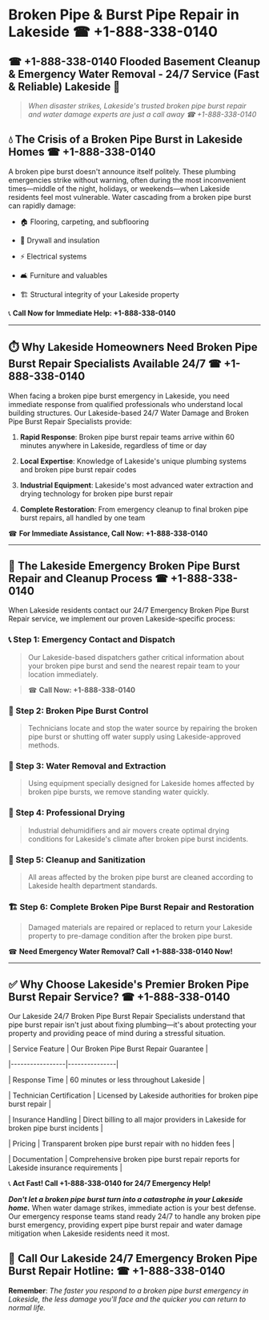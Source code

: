 # Broken Pipe & Burst Pipe Repair in Lakeside ☎ +1-888-338-0140  
## ☎ +1-888-338-0140 Flooded Basement Cleanup & Emergency Water Removal - 24/7 Service (Fast & Reliable) Lakeside 🚨  

> *When disaster strikes, Lakeside's trusted broken pipe burst repair and water damage experts are just a call away ☎ +1-888-338-0140*  

## 💧 The Crisis of a Broken Pipe Burst in Lakeside Homes ☎ +1-888-338-0140  

A broken pipe burst doesn't announce itself politely. These plumbing emergencies strike without warning, often during the most inconvenient times—middle of the night, holidays, or weekends—when Lakeside residents feel most vulnerable. Water cascading from a broken pipe burst can rapidly damage:  

* 🏠 Flooring, carpeting, and subflooring  
* 🧱 Drywall and insulation  
* ⚡ Electrical systems  
* 🛋️ Furniture and valuables  
* 🏗️ Structural integrity of your Lakeside property  

📞 **Call Now for Immediate Help: +1-888-338-0140**  

---  

## ⏱️ Why Lakeside Homeowners Need Broken Pipe Burst Repair Specialists Available 24/7 ☎ +1-888-338-0140  

When facing a broken pipe burst emergency in Lakeside, you need immediate response from qualified professionals who understand local building structures. Our Lakeside-based 24/7 Water Damage and Broken Pipe Burst Repair Specialists provide:  

1. **Rapid Response**: Broken pipe burst repair teams arrive within 60 minutes anywhere in Lakeside, regardless of time or day  
2. **Local Expertise**: Knowledge of Lakeside's unique plumbing systems and broken pipe burst repair codes  
3. **Industrial Equipment**: Lakeside's most advanced water extraction and drying technology for broken pipe burst repair  
4. **Complete Restoration**: From emergency cleanup to final broken pipe burst repairs, all handled by one team  

☎ **For Immediate Assistance, Call Now: +1-888-338-0140**  

---  

## 🔧 The Lakeside Emergency Broken Pipe Burst Repair and Cleanup Process ☎ +1-888-338-0140  

When Lakeside residents contact our 24/7 Emergency Broken Pipe Burst Repair service, we implement our proven Lakeside-specific process:  

### 📞 Step 1: Emergency Contact and Dispatch  
> Our Lakeside-based dispatchers gather critical information about your broken pipe burst and send the nearest repair team to your location immediately.  
> ☎ **Call Now: +1-888-338-0140**  

### 🚿 Step 2: Broken Pipe Burst Control  
> Technicians locate and stop the water source by repairing the broken pipe burst or shutting off water supply using Lakeside-approved methods.  

### 🌊 Step 3: Water Removal and Extraction  
> Using equipment specially designed for Lakeside homes affected by broken pipe bursts, we remove standing water quickly.  

### 💨 Step 4: Professional Drying  
> Industrial dehumidifiers and air movers create optimal drying conditions for Lakeside's climate after broken pipe burst incidents.  

### 🧼 Step 5: Cleanup and Sanitization  
> All areas affected by the broken pipe burst are cleaned according to Lakeside health department standards.  

### 🏗️ Step 6: Complete Broken Pipe Burst Repair and Restoration  
> Damaged materials are repaired or replaced to return your Lakeside property to pre-damage condition after the broken pipe burst.  

☎ **Need Emergency Water Removal? Call +1-888-338-0140 Now!**  

---  

## ✅ Why Choose Lakeside's Premier Broken Pipe Burst Repair Service? ☎ +1-888-338-0140  

Our Lakeside 24/7 Broken Pipe Burst Repair Specialists understand that pipe burst repair isn't just about fixing plumbing—it's about protecting your property and providing peace of mind during a stressful situation.  

| Service Feature | Our Broken Pipe Burst Repair Guarantee |  
|-----------------|---------------|  
| Response Time | 60 minutes or less throughout Lakeside |  
| Technician Certification | Licensed by Lakeside authorities for broken pipe burst repair |  
| Insurance Handling | Direct billing to all major providers in Lakeside for broken pipe burst incidents |  
| Pricing | Transparent broken pipe burst repair with no hidden fees |  
| Documentation | Comprehensive broken pipe burst repair reports for Lakeside insurance requirements |  

📞 **Act Fast! Call +1-888-338-0140 for 24/7 Emergency Help!**  

***Don't let a broken pipe burst turn into a catastrophe in your Lakeside home.*** When water damage strikes, immediate action is your best defense. Our emergency response teams stand ready 24/7 to handle any broken pipe burst emergency, providing expert pipe burst repair and water damage mitigation when Lakeside residents need it most.  

## 📱 Call Our Lakeside 24/7 Emergency Broken Pipe Burst Repair Hotline: ☎ +1-888-338-0140  

**Remember**: *The faster you respond to a broken pipe burst emergency in Lakeside, the less damage you'll face and the quicker you can return to normal life.*